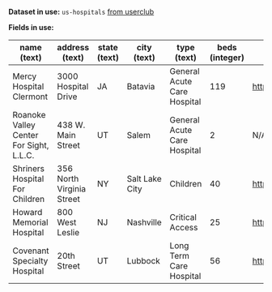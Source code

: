 **Dataset in use:** `us-hospitals` [from userclub](https://userclub.opendatasoft.com/explore/dataset/us-hospitals/table/)

**Fields in use:** 

| name (text)                               | address (text)            | state (text) | city (text)       | type (text)                   | beds (integer)    | website (text)                                                                    |
|-------------------------------------------|---------------------------|-------|-------------------|-------------------------------|-------------------|-----------------------------------------------------------------------------------|
| Mercy Hospital Clermont                   | 3000 Hospital Drive       | JA | Batavia           | General Acute Care Hospital   | 119               | http://www.e-mercy.com                                                            |
| Roanoke Valley Center For Sight, L.L.C.   | 438 W. Main Street        | UT | Salem             | General Acute Care Hospital   | 2                 | N/A                                                                               |
| Shriners Hospital For Children            | 356 North Virginia Street | NY | Salt Lake City    | Children                      | 40                | http://www.shrinershospitalsforchildren.org/Hospitals/Locations/SaltLakeCity.aspx |
| Howard Memorial Hospital                  | 800 West Leslie           | NJ | Nashville         | Critical Access               | 25                | http://howardmemorial.com                                                         |
| Covenant Specialty Hospital               | 20th Street               | UT | Lubbock           | Long Term Care Hospital       | 56                | http://www.covenanthealth.org/view/Facilities/Specialty_Hospital                  |
